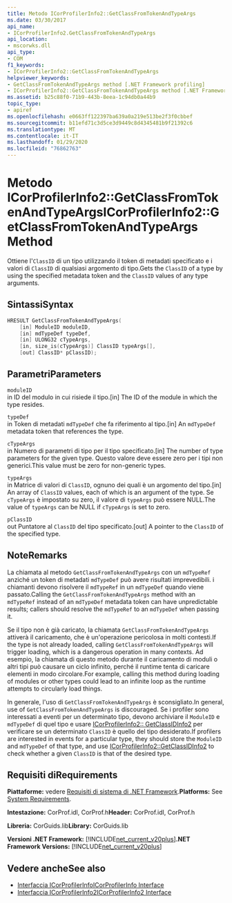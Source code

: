 ```yaml
---
title: Metodo ICorProfilerInfo2::GetClassFromTokenAndTypeArgs
ms.date: 03/30/2017
api_name:
- ICorProfilerInfo2.GetClassFromTokenAndTypeArgs
api_location:
- mscorwks.dll
api_type:
- COM
f1_keywords:
- ICorProfilerInfo2::GetClassFromTokenAndTypeArgs
helpviewer_keywords:
- GetClassFromTokenAndTypeArgs method [.NET Framework profiling]
- ICorProfilerInfo2::GetClassFromTokenAndTypeArgs method [.NET Framework profiling]
ms.assetid: b25c88f0-71b9-443b-8eea-1c94db0a44b9
topic_type:
- apiref
ms.openlocfilehash: e0663ff122397ba639a0a219e513be2f3f0cbbef
ms.sourcegitcommit: b11efd71c3d5ce3d9449c8d4345481b9f21392c6
ms.translationtype: MT
ms.contentlocale: it-IT
ms.lasthandoff: 01/29/2020
ms.locfileid: "76862763"
---
```

# <a name="icorprofilerinfo2getclassfromtokenandtypeargs-method"></a><span data-ttu-id="1cc7e-102">Metodo ICorProfilerInfo2::GetClassFromTokenAndTypeArgs</span><span class="sxs-lookup"><span data-stu-id="1cc7e-102">ICorProfilerInfo2::GetClassFromTokenAndTypeArgs Method</span></span>
<span data-ttu-id="1cc7e-103">Ottiene l'`ClassID` di un tipo utilizzando il token di metadati specificato e i valori di `ClassID` di qualsiasi argomento di tipo.</span><span class="sxs-lookup"><span data-stu-id="1cc7e-103">Gets the `ClassID` of a type by using the specified metadata token and the `ClassID` values of any type arguments.</span></span>  
  
## <a name="syntax"></a><span data-ttu-id="1cc7e-104">Sintassi</span><span class="sxs-lookup"><span data-stu-id="1cc7e-104">Syntax</span></span>  
  
```cpp  
HRESULT GetClassFromTokenAndTypeArgs(  
    [in] ModuleID moduleID,  
    [in] mdTypeDef typeDef,  
    [in] ULONG32 cTypeArgs,  
    [in, size_is(cTypeArgs)] ClassID typeArgs[],  
    [out] ClassID* pClassID);  
```  
  
## <a name="parameters"></a><span data-ttu-id="1cc7e-105">Parametri</span><span class="sxs-lookup"><span data-stu-id="1cc7e-105">Parameters</span></span>  
 `moduleID`  
 <span data-ttu-id="1cc7e-106">in ID del modulo in cui risiede il tipo.</span><span class="sxs-lookup"><span data-stu-id="1cc7e-106">[in] The ID of the module in which the type resides.</span></span>  
  
 `typeDef`  
 <span data-ttu-id="1cc7e-107">in Token di metadati `mdTypeDef` che fa riferimento al tipo.</span><span class="sxs-lookup"><span data-stu-id="1cc7e-107">[in] An `mdTypeDef` metadata token that references the type.</span></span>  
  
 `cTypeArgs`  
 <span data-ttu-id="1cc7e-108">in Numero di parametri di tipo per il tipo specificato.</span><span class="sxs-lookup"><span data-stu-id="1cc7e-108">[in] The number of type parameters for the given type.</span></span> <span data-ttu-id="1cc7e-109">Questo valore deve essere zero per i tipi non generici.</span><span class="sxs-lookup"><span data-stu-id="1cc7e-109">This value must be zero for non-generic types.</span></span>  
  
 `typeArgs`  
 <span data-ttu-id="1cc7e-110">in Matrice di valori di `ClassID`, ognuno dei quali è un argomento del tipo.</span><span class="sxs-lookup"><span data-stu-id="1cc7e-110">[in] An array of `ClassID` values, each of which is an argument of the type.</span></span> <span data-ttu-id="1cc7e-111">Se `cTypeArgs` è impostato su zero, il valore di `typeArgs` può essere NULL.</span><span class="sxs-lookup"><span data-stu-id="1cc7e-111">The value of `typeArgs` can be NULL if `cTypeArgs` is set to zero.</span></span>  
  
 `pClassID`  
 <span data-ttu-id="1cc7e-112">out Puntatore al `ClassID` del tipo specificato.</span><span class="sxs-lookup"><span data-stu-id="1cc7e-112">[out] A pointer to the `ClassID` of the specified type.</span></span>  
  
## <a name="remarks"></a><span data-ttu-id="1cc7e-113">Note</span><span class="sxs-lookup"><span data-stu-id="1cc7e-113">Remarks</span></span>  
 <span data-ttu-id="1cc7e-114">La chiamata al metodo `GetClassFromTokenAndTypeArgs` con un `mdTypeRef` anziché un token di metadati `mdTypeDef` può avere risultati imprevedibili. i chiamanti devono risolvere il `mdTypeRef` in un `mdTypeDef` quando viene passato.</span><span class="sxs-lookup"><span data-stu-id="1cc7e-114">Calling the `GetClassFromTokenAndTypeArgs` method with an `mdTypeRef` instead of an `mdTypeDef` metadata token can have unpredictable results; callers should resolve the `mdTypeRef` to an `mdTypeDef` when passing it.</span></span>  
  
 <span data-ttu-id="1cc7e-115">Se il tipo non è già caricato, la chiamata `GetClassFromTokenAndTypeArgs` attiverà il caricamento, che è un'operazione pericolosa in molti contesti.</span><span class="sxs-lookup"><span data-stu-id="1cc7e-115">If the type is not already loaded, calling `GetClassFromTokenAndTypeArgs` will trigger loading, which is a dangerous operation in many contexts.</span></span> <span data-ttu-id="1cc7e-116">Ad esempio, la chiamata di questo metodo durante il caricamento di moduli o altri tipi può causare un ciclo infinito, perché il runtime tenta di caricare elementi in modo circolare.</span><span class="sxs-lookup"><span data-stu-id="1cc7e-116">For example, calling this method during loading of modules or other types could lead to an infinite loop as the runtime attempts to circularly load things.</span></span>  
  
 <span data-ttu-id="1cc7e-117">In generale, l'uso di `GetClassFromTokenAndTypeArgs` è sconsigliato.</span><span class="sxs-lookup"><span data-stu-id="1cc7e-117">In general, use of `GetClassFromTokenAndTypeArgs` is discouraged.</span></span> <span data-ttu-id="1cc7e-118">Se i profiler sono interessati a eventi per un determinato tipo, devono archiviare il `ModuleID` e `mdTypeDef` di quel tipo e usare [ICorProfilerInfo2:: GetClassIDInfo2](icorprofilerinfo2-getclassidinfo2-method.md) per verificare se un determinato `ClassID` è quello del tipo desiderato.</span><span class="sxs-lookup"><span data-stu-id="1cc7e-118">If profilers are interested in events for a particular type, they should store the `ModuleID` and `mdTypeDef` of that type, and use [ICorProfilerInfo2::GetClassIDInfo2](icorprofilerinfo2-getclassidinfo2-method.md) to check whether a given `ClassID` is that of the desired type.</span></span>  
  
## <a name="requirements"></a><span data-ttu-id="1cc7e-119">Requisiti di</span><span class="sxs-lookup"><span data-stu-id="1cc7e-119">Requirements</span></span>  
 <span data-ttu-id="1cc7e-120">**Piattaforme:** vedere [Requisiti di sistema di .NET Framework](../../../../docs/framework/get-started/system-requirements.md).</span><span class="sxs-lookup"><span data-stu-id="1cc7e-120">**Platforms:** See [System Requirements](../../../../docs/framework/get-started/system-requirements.md).</span></span>  
  
 <span data-ttu-id="1cc7e-121">**Intestazione:** CorProf.idl, CorProf.h</span><span class="sxs-lookup"><span data-stu-id="1cc7e-121">**Header:** CorProf.idl, CorProf.h</span></span>  
  
 <span data-ttu-id="1cc7e-122">**Libreria:** CorGuids.lib</span><span class="sxs-lookup"><span data-stu-id="1cc7e-122">**Library:** CorGuids.lib</span></span>  
  
 <span data-ttu-id="1cc7e-123">**Versioni .NET Framework:** [!INCLUDE[net_current_v20plus](../../../../includes/net-current-v20plus-md.md)]</span><span class="sxs-lookup"><span data-stu-id="1cc7e-123">**.NET Framework Versions:** [!INCLUDE[net_current_v20plus](../../../../includes/net-current-v20plus-md.md)]</span></span>  
  
## <a name="see-also"></a><span data-ttu-id="1cc7e-124">Vedere anche</span><span class="sxs-lookup"><span data-stu-id="1cc7e-124">See also</span></span>

- [<span data-ttu-id="1cc7e-125">Interfaccia ICorProfilerInfo</span><span class="sxs-lookup"><span data-stu-id="1cc7e-125">ICorProfilerInfo Interface</span></span>](icorprofilerinfo-interface.md)
- [<span data-ttu-id="1cc7e-126">Interfaccia ICorProfilerInfo2</span><span class="sxs-lookup"><span data-stu-id="1cc7e-126">ICorProfilerInfo2 Interface</span></span>](icorprofilerinfo2-interface.md)
